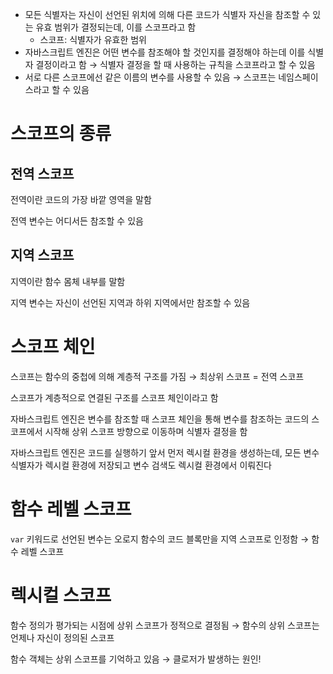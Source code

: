 - 모든 식별자는 자신이 선언된 위치에 의해 다른 코드가 식별자 자신을 참조할 수 있는 유효 범위가 결정되는데, 이를 스코프라고 함
    - 스코프: 식별자가 유효한 범위
- 자바스크립트 엔진은 어떤 변수를 참조해야 할 것인지를 결정해야 하는데 이를 식별자 결정이라고 함 → 식별자 결정을 할 때 사용하는 규칙을 스코프라고 할 수 있음
- 서로 다른 스코프에선 같은 이름의 변수를 사용할 수 있음 → 스코프는 네임스페이스라고 할 수 있음

# 스코프의 종류

## 전역 스코프

전역이란 코드의 가장 바깥 영역을 말함

전역 변수는 어디서든 참조할 수 있음

## 지역 스코프

지역이란 함수 몸체 내부를 말함

지역 변수는 자신이 선언된 지역과 하위 지역에서만 참조할 수 있음

# 스코프 체인

스코프는 함수의 중첩에 의해 계층적 구조를 가짐 → 최상위 스코프 = 전역 스코프

스코프가 계층적으로 연결된 구조를 스코프 체인이라고 함

자바스크립트 엔진은 변수를 참조할 때 스코프 체인을 통해 변수를 참조하는 코드의 스코프에서 시작해 상위 스코프 방향으로 이동하며 식별자 결정을 함

자바스크립트 엔진은 코드를 실행하기 앞서 먼저 렉시컬 환경을 생성하는데, 모든 변수 식별자가 렉시컬 환경에 저장되고 변수 검색도 렉시컬 환경에서 이뤄진다

# 함수 레벨 스코프

`var` 키워드로 선언된 변수는 오로지 함수의 코드 블록만을 지역 스코프로 인정함 → 함수 레벨 스코프

# 렉시컬 스코프

함수 정의가 평가되는 시점에 상위 스코프가 정적으로 결정됨 → 함수의 상위 스코프는 언제나 자신이 정의된 스코프

함수 객체는 상위 스코프를 기억하고 있음 → 클로저가 발생하는 원인!
